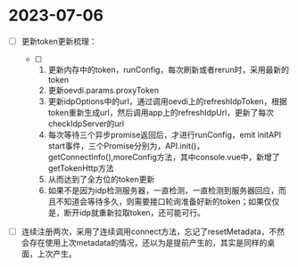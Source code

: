 # 2023-07-06

* [ ] 更新token更新梳理：

  * [ ] 1. 更新内存中的token，runConfig，每次刷新或者rerun时，采用最新的token
    2. 更新oevdi.params.proxyToken
    3. 更新idpOptions中的url，通过调用oevdi上的refreshIdpToken，根据token重新生成url，然后调用app上的refreshIdpUrl，更新了每次checkIdpServer的url
    4. 每次等待三个异步promise返回后，才进行runConfig，emit initAPI start事件，三个Promise分别为，API.init()，getConnectInfo(),moreConfig方法，其中console.vue中，新增了getTokenHttp方法
    5. 从而达到了全方位的token更新
    6. 如果不是因为idp检测服务器，一直检测，一直检测到服务器回应，而且不知道会等待多久，则需要接口轮询准备好新的token；如果仅仅是，断开idp就重新拉取token，还可能可行。

* [ ] 连续注册两次，采用了连续调用connect方法，忘记了resetMetadata，不然会存在使用上次metadata的情况，还以为是提前产生的，其实是同样的桌面，上次产生。

　　‍
